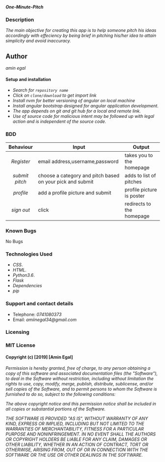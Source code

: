 ##### One-Minute-Pitch
### Description
_The main objective for creating this app is to help someone pitch his ideas accordingly with effeciency by being brief in pitching his/her idea to attain simplicity and avoid inaccuracy._

## Author
_amin egal_

#### Setup and installation
* _Search for `repository name`_
* _Click on `clone/download` to get import link_
* _Install nvm for better versioning of angular on local machine_
* _Install angular bootstrap designed for angular application development._
* _The app depends on git and git hub for a local and remote link._
* _Use of source code for malicious intent may be followed up with legal action and is independent of the source code._

### BDD
| Behaviour  |Input   |Output   |
|:-:|---|---|
| _Register_   | email address,username,password  |takes you to the homepage   |
| _submit pitch_  | choose a category and pitch based on your pick and submit | adds to list of pitches  |
|  _profile_ | add a profile picture and submit  | profile picture is poster  |
|  _sign out_ | click  | redirects to the homepage  |
### Known Bugs
No Bugs

### Technologies Used
* _CSS_.
* _HTML_.
* _Python3.6_.
* _Flask_
* _Dependencies_
* _pip_
### Support and contact details
* Telephone: _0741080373_ 
* Email: _amiinegal34@gmail.com_

### Licensing
### MIT License
#### Copyright (c) [2019] [Amin Egal]
_Permission is hereby granted, free of charge, to any person obtaining a copy of this software and associated documentation files (the "Software"), to deal in the Software without restriction, including without limitation the rights to use, copy, modify, merge, publish, distribute, sublicense, and/or sell copies of the Software, and to permit persons to whom the Software is furnished to do so, subject to the following conditions:_

_The above copyright notice and this permission notice shall be included in all copies or substantial portions of the Software._

_THE SOFTWARE IS PROVIDED "AS IS", WITHOUT WARRANTY OF ANY KIND, EXPRESS OR IMPLIED, INCLUDING BUT NOT LIMITED TO THE WARRANTIES OF MERCHANTABILITY, FITNESS FOR A PARTICULAR PURPOSE AND NONINFRINGEMENT. IN NO EVENT SHALL THE AUTHORS OR COPYRIGHT HOLDERS BE LIABLE FOR ANY CLAIM, DAMAGES OR OTHER LIABILITY, WHETHER IN AN ACTION OF CONTRACT, TORT OR OTHERWISE, ARISING FROM, OUT OF OR IN CONNECTION WITH THE SOFTWARE OR THE USE OR OTHER DEALINGS IN THE SOFTWARE._